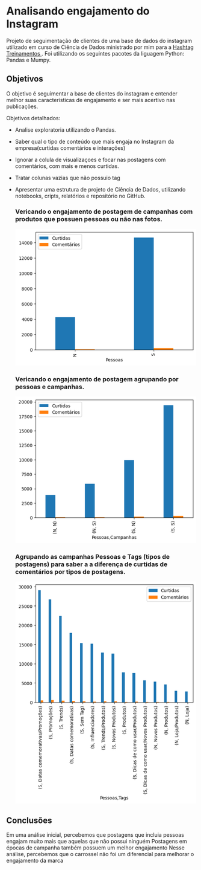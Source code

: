 
# Analisando engajamento do Instagram


Projeto de seguimentação de clientes de uma base de dados do instagram utilizado em curso de Ciência de Dados ministrado por mim para a <a href="https://www.hashtagtreinamentos.com/"> Hashtag Treinamentos </a>. Foi utilizando os seguintes pacotes da liguagem Python: Pandas e Mumpy.


## Objetivos


O objetivo é seguimentar a base de clientes do instagram e entender melhor suas caracteristicas de engajamento e ser mais acertivo nas publicações.

Objetivos detalhados:

 - Analise exploratoria utilizando o Pandas.
 - Saber qual o tipo de conteúdo que mais engaja no Instagram da empresa(curtidas comentários e interações)
 - Ignorar a colula de visualizaçoes e focar nas postagens com comentários, com mais e menos curtidas.
 - Tratar colunas vazias que não possuio tag
 - Apresentar uma estrutura de projeto de Ciência de Dados, utilizando notebooks, cripts, relatórios e repositório no GitHub.

   ### Vericando o engajamento de postagem de campanhas com produtos que possuen pessoas  ou não nas fotos.
   ![Postagens_com_ou_sem_pessoas](plotbar001.png)

   ### Vericando o engajamento de postagem agrupando por pessoas e campanhas.
   ![Postagens_com_ou_sem_pessoas](plotbar002.png)
   
   ### Agrupando as campanhas Pessoas e Tags (tipos de postagens) para saber a a diferença de curtidas de comentários por tipos de postagens.
   ![Postagens_com_ou_sem_pessoas](plotbar003.png)
   
## Conclusões

Em uma análise inicial, percebemos que postagens que incluia pessoas engajam muito mais que aquelas que não possui ninguém
Postagens em épocas de campanha também possuem um melhor engajamento
Nesse análise, percebemos que o carrossel não foi um diferencial para melhorar o engajamento da marca
